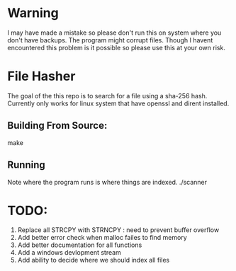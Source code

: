 # Warning 
I may have made a mistake so please don't run this on system where you don't have backups. The program might corrupt files. Though I havent encountered this problem is it possible 
so please use this at your own risk. 

# File Hasher

The goal of the this repo is to search for a file using a sha-256 hash. Currently only works for linux system that have openssl and dirent installed. 

## Building From Source:
  make

## Running 
  Note where the program runs is where things are indexed. 
  ./scanner
  
  
# TODO:
  1. Replace all STRCPY with STRNCPY : need to prevent buffer overflow 
  2. Add better error check when malloc failes to find memory 
  3. Add better documentation for all functions 
  4. Add a windows devlopment stream 
  5. Add ability to decide where we should index all files
